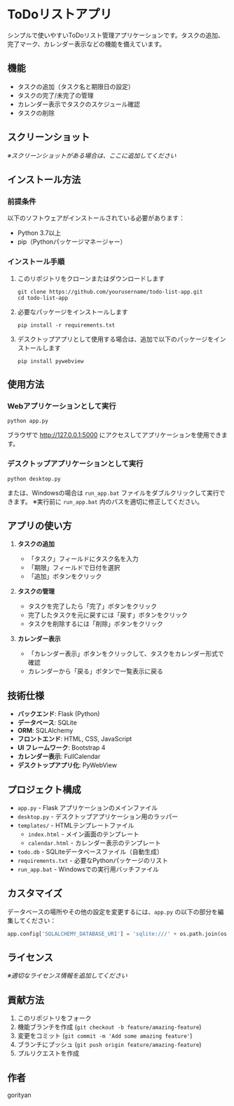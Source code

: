 # ToDoリストアプリ

シンプルで使いやすいToDoリスト管理アプリケーションです。タスクの追加、完了マーク、カレンダー表示などの機能を備えています。

## 機能

- タスクの追加（タスク名と期限日の設定）
- タスクの完了/未完了の管理
- カレンダー表示でタスクのスケジュール確認
- タスクの削除

## スクリーンショット

_※スクリーンショットがある場合は、ここに追加してください_

## インストール方法

### 前提条件

以下のソフトウェアがインストールされている必要があります：

- Python 3.7以上
- pip（Pythonパッケージマネージャー）

### インストール手順

1. このリポジトリをクローンまたはダウンロードします
   ```
   git clone https://github.com/yourusername/todo-list-app.git
   cd todo-list-app
   ```

2. 必要なパッケージをインストールします
   ```
   pip install -r requirements.txt
   ```

3. デスクトップアプリとして使用する場合は、追加で以下のパッケージをインストールします
   ```
   pip install pywebview
   ```

## 使用方法

### Webアプリケーションとして実行

```
python app.py
```

ブラウザで http://127.0.0.1:5000 にアクセスしてアプリケーションを使用できます。

### デスクトップアプリケーションとして実行

```
python desktop.py
```

または、Windowsの場合は `run_app.bat` ファイルをダブルクリックして実行できます。
※実行前に `run_app.bat` 内のパスを適切に修正してください。

## アプリの使い方

1. **タスクの追加**
   - 「タスク」フィールドにタスク名を入力
   - 「期限」フィールドで日付を選択
   - 「追加」ボタンをクリック

2. **タスクの管理**
   - タスクを完了したら「完了」ボタンをクリック
   - 完了したタスクを元に戻すには「戻す」ボタンをクリック
   - タスクを削除するには「削除」ボタンをクリック

3. **カレンダー表示**
   - 「カレンダー表示」ボタンをクリックして、タスクをカレンダー形式で確認
   - カレンダーから「戻る」ボタンで一覧表示に戻る

## 技術仕様

- **バックエンド**: Flask (Python)
- **データベース**: SQLite
- **ORM**: SQLAlchemy
- **フロントエンド**: HTML, CSS, JavaScript
- **UI フレームワーク**: Bootstrap 4
- **カレンダー表示**: FullCalendar
- **デスクトップアプリ化**: PyWebView

## プロジェクト構成

- `app.py` - Flask アプリケーションのメインファイル
- `desktop.py` - デスクトップアプリケーション用のラッパー
- `templates/` - HTMLテンプレートファイル
  - `index.html` - メイン画面のテンプレート
  - `calendar.html` - カレンダー表示のテンプレート
- `todo.db` - SQLiteデータベースファイル（自動生成）
- `requirements.txt` - 必要なPythonパッケージのリスト
- `run_app.bat` - Windowsでの実行用バッチファイル

## カスタマイズ

データベースの場所やその他の設定を変更するには、`app.py` の以下の部分を編集してください：

```python
app.config['SQLALCHEMY_DATABASE_URI'] = 'sqlite:///' + os.path.join(os.path.abspath(os.path.dirname(__file__)), 'todo.db')
```

## ライセンス

_※適切なライセンス情報を追加してください_

## 貢献方法

1. このリポジトリをフォーク
2. 機能ブランチを作成 (`git checkout -b feature/amazing-feature`)
3. 変更をコミット (`git commit -m 'Add some amazing feature'`)
4. ブランチにプッシュ (`git push origin feature/amazing-feature`)
5. プルリクエストを作成

## 作者

gorityan

